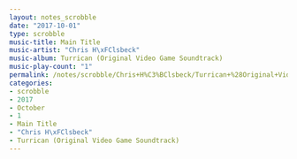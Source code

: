 ```yaml
---
layout: notes_scrobble
date: "2017-10-01"
type: scrobble
music-title: Main Title
music-artist: "Chris H\xFClsbeck"
music-album: Turrican (Original Video Game Soundtrack)
music-play-count: "1"
permalink: /notes/scrobble/Chris+H%C3%BClsbeck/Turrican+%28Original+Video+Game+Soundtrack%29/d25db7570b1def1ad9689ea2c859e25fabb121df.html
categories:
- scrobble
- 2017
- October
- 1
- Main Title
- "Chris H\xFClsbeck"
- Turrican (Original Video Game Soundtrack)
---
```

